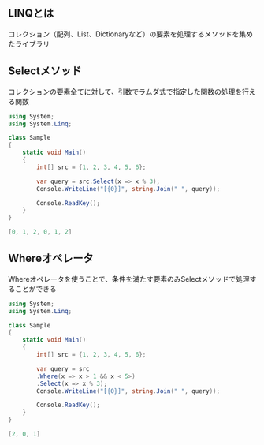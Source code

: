 ## LINQとは
コレクション（配列、List、Dictionaryなど）の要素を処理するメソッドを集めたライブラリ

## Selectメソッド
コレクションの要素全てに対して、引数でラムダ式で指定した関数の処理を行える関数

~~~csharp
using System;
using System.Linq;

class Sample
{
    static void Main()
    {
        int[] src = {1, 2, 3, 4, 5, 6};

        var query = src.Select(x => x % 3);
        Console.WriteLine("[{0}]", string.Join(" ", query));

        Console.ReadKey();
    }
}
~~~

~~~csharp
[0, 1, 2, 0, 1, 2]
~~~

## Whereオペレータ
Whereオペレータを使うことで、条件を満たす要素のみSelectメソッドで処理することができる

~~~csharp
using System;
using System.Linq;

class Sample
{
    static void Main()
    {
        int[] src = {1, 2, 3, 4, 5, 6};

        var query = src
        .Where(x => x > 1 && x < 5>)
        .Select(x => x % 3);
        Console.WriteLine("[{0}]", string.Join(" ", query));

        Console.ReadKey();
    }
}
~~~

~~~csharp
[2, 0, 1]
~~~
